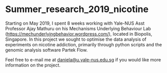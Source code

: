 # Summer_research_2019_nicotine

Starting on May 2019, I spent 8 weeks working with Yale-NUS Asst Professor Ajay Mathuru on his Mechanisms Underlying Behaviour Lab (https://mechunderlyingbehavior.wordpress.com/), located in Biopolis, Singapore. In this project we sought to optimise the data analysis of experiments on nicotine addiction, primarily through python scripts and the genomic analysis software Partek Flow.

Feel free to e-mail me at daniela@u.yale-nus.edu.sg if you would like more information on the project.
